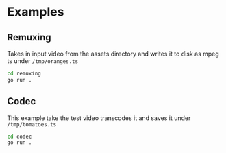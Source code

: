 # Examples

## Remuxing

Takes in input video from the assets directory and writes it to disk as mpeg ts
under `/tmp/oranges.ts`

```bash
cd remuxing
go run .
```

## Codec

This example take the test video transcodes it and saves it under `/tmp/tomatoes.ts`

```bash
cd codec
go run .
```
